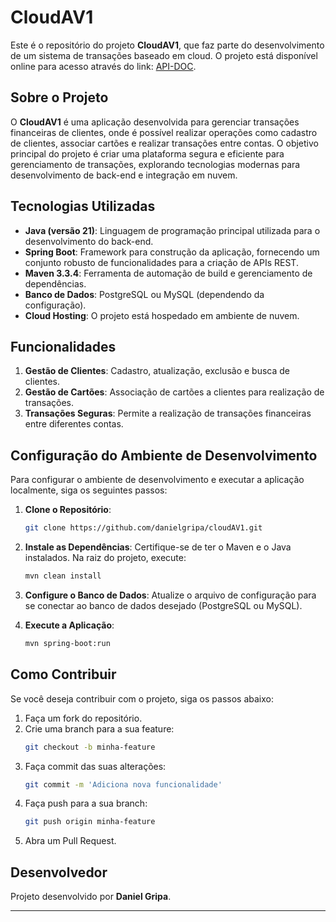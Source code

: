 # CloudAV1

Este é o repositório do projeto **CloudAV1**, que faz parte do desenvolvimento de um sistema de transações baseado em cloud. O projeto está disponível online para acesso através do link: [API-DOC](https://cloudav1-cyg2a3a7fpdfd4cw.canadacentral-01.azurewebsites.net/swagger-ui/index.html]).

## Sobre o Projeto

O **CloudAV1** é uma aplicação desenvolvida para gerenciar transações financeiras de clientes, onde é possível realizar operações como cadastro de clientes, associar cartões e realizar transações entre contas. O objetivo principal do projeto é criar uma plataforma segura e eficiente para gerenciamento de transações, explorando tecnologias modernas para desenvolvimento de back-end e integração em nuvem.

## Tecnologias Utilizadas

- **Java (versão 21)**: Linguagem de programação principal utilizada para o desenvolvimento do back-end.
- **Spring Boot**: Framework para construção da aplicação, fornecendo um conjunto robusto de funcionalidades para a criação de APIs REST.
- **Maven 3.3.4**: Ferramenta de automação de build e gerenciamento de dependências.
- **Banco de Dados**: PostgreSQL ou MySQL (dependendo da configuração).
- **Cloud Hosting**: O projeto está hospedado em ambiente de nuvem.

## Funcionalidades

1. **Gestão de Clientes**: Cadastro, atualização, exclusão e busca de clientes.
2. **Gestão de Cartões**: Associação de cartões a clientes para realização de transações.
3. **Transações Seguras**: Permite a realização de transações financeiras entre diferentes contas.

## Configuração do Ambiente de Desenvolvimento

Para configurar o ambiente de desenvolvimento e executar a aplicação localmente, siga os seguintes passos:

1. **Clone o Repositório**:
   ```bash
   git clone https://github.com/danielgripa/cloudAV1.git
   ```

2. **Instale as Dependências**:
   Certifique-se de ter o Maven e o Java instalados. Na raiz do projeto, execute:
   ```bash
   mvn clean install
   ```

3. **Configure o Banco de Dados**:
   Atualize o arquivo de configuração para se conectar ao banco de dados desejado (PostgreSQL ou MySQL).

4. **Execute a Aplicação**:
   ```bash
   mvn spring-boot:run
   ```

## Como Contribuir

Se você deseja contribuir com o projeto, siga os passos abaixo:

1. Faça um fork do repositório.
2. Crie uma branch para a sua feature:
   ```bash
   git checkout -b minha-feature
   ```
3. Faça commit das suas alterações:
   ```bash
   git commit -m 'Adiciona nova funcionalidade'
   ```
4. Faça push para a sua branch:
   ```bash
   git push origin minha-feature
   ```
5. Abra um Pull Request.

## Desenvolvedor

Projeto desenvolvido por **Daniel Gripa**.


---

